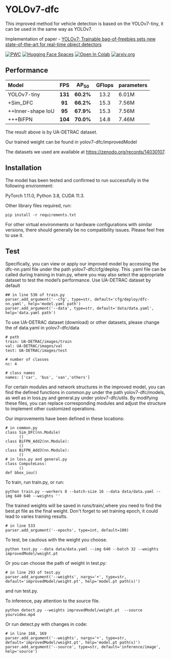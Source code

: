 # YOLOv7-dfc

This improved method for vehicle detection is based on the YOLOv7-tiny, it can be used in the same way as YOLOv7.

Implementation of paper - [YOLOv7: Trainable bag-of-freebies sets new state-of-the-art for real-time object detectors](https://arxiv.org/abs/2207.02696)

[![PWC](https://img.shields.io/endpoint.svg?url=https://paperswithcode.com/badge/yolov7-trainable-bag-of-freebies-sets-new/real-time-object-detection-on-coco)](https://paperswithcode.com/sota/real-time-object-detection-on-coco?p=yolov7-trainable-bag-of-freebies-sets-new)
[![Hugging Face Spaces](https://img.shields.io/badge/%F0%9F%A4%97%20Hugging%20Face-Spaces-blue)](https://huggingface.co/spaces/akhaliq/yolov7)
<a href="https://colab.research.google.com/gist/AlexeyAB/b769f5795e65fdab80086f6cb7940dae/yolov7detection.ipynb"><img src="https://colab.research.google.com/assets/colab-badge.svg" alt="Open In Colab"></a>
[![arxiv.org](http://img.shields.io/badge/cs.CV-arXiv%3A2207.02696-B31B1B.svg)](https://arxiv.org/abs/2207.02696)

## Performance

| Model             |   FPS   | AP<sub>50</sub><sup> | GFlops | parameters |
|:------------------|:-------:|:--------------------:|:------:|------------|
| YOLOv7-tiny       | **131** |      **60.2%**       |  13.2  | 6.01M      |
| +Sim_DFC          | **91**  |      **66.2%**       |  15.3  | 7.56M      |
| ++Inner-shape IoU | **95**  |      **67.9%**       |  15.3  | 7.56M      |
| +++BiFPN          | **104** |      **70.0%**       |  14.8  | 7.46M      |

The result above is by UA-DETRAC dataset.

Our trained weight can be found in yolov7-dfc/improvedModel 

The datasets we used are available at https://zenodo.org/records/14030107.

## Installation
The model has been tested and confirmed to run successfully in the following environment:

PyTorch 1.11.0,
Python 3.8,
CUDA 11.3.

Other library files required, run:
``` shell
pip install -r requirements.txt
```
For other virtual environments or hardware configurations with similar versions, there should generally be no compatibility issues. Please feel free to use it.
## Test
Specifically, you can view or apply our improved model by accessing the dfc-nn.yaml file under the path yolov7-dfc/cfg/deploy. This .yaml file can be called during training in train.py, where you may also select the appropriate dataset to test the model’s performance. Use UA-DETRAC dataset by default

``` shell
## in line 530 of train.py
parser.add_argument('--cfg', type=str, default='cfg/deploy/dfc-nn.yaml', help='model.yaml path')
parser.add_argument('--data', type=str, default='data/data.yaml', help='data.yaml path')
```




To use UA-DETRAC dataset (download) or other datasets, please change the of data.yaml in yolov7-dfc/data
```shell
# path
train: UA-DETRAC/images/train
val: UA-DETRAC/images/val
test: UA-DETRAC/images/test

# number of classes
nc: 4

# class names
names: ['car', 'bus', 'van','others']
```

For certain modules and network structures in the improved model, you can find the defined functions in common.py under the path yolov7-dfc/models, as well as in loss.py and general.py under yolov7-dfc/utils. By modifying these files, you can replace corresponding modules and adjust the structure to implement other customized operations.

Our improvements have been defined in these locations:
```shell
# in common.py
class Sim_DFC(nn.Module)
      () 
class BiFPN_Add2(nn.Module):
      ()
class BiFPN_Add3(nn.Module):
      ()
# in loss.py and general.py
class ComputeLoss:
      ()
def bbox_iou()
```

To train, run train.py, or run:
```shell
python train.py --workers 8 --batch-size 16 --data data/data.yaml --img 640 640 --weights '' 
```
The trained weights will be saved in runs/train/,where you need to find the best.pt file as the final weight.
Don't forget to set training epoch, it could lead to varies training results.

```shell
# in line 533
parser.add_argument('--epochs', type=int, default=100)
```

To test,  be cautious with the weight you choose. 
```shell
python test.py --data data/data.yaml --img 640 --batch 32 --weights improvedModel/weight.pt 
```

Or you can choose the path of weight in test.py:
```shell
# in line 293 of test.py
parser.add_argument('--weights', nargs='+', type=str, default='improvedModel/weight.pt', help='model.pt path(s)')
```
and run test.py. 

To inference, pay attention to the source file.
```shell
python detect.py --weights improvedModel/weight.pt  --source yourvideo.mp4
```

Or run detect.py with changes in code:
```shell
# in line 168, 169
parser.add_argument('--weights', nargs='+', type=str, default='improvedModel/weight.pt', help='model.pt path(s)')
parser.add_argument('--source', type=str, default='inference/image', help='source')
```


